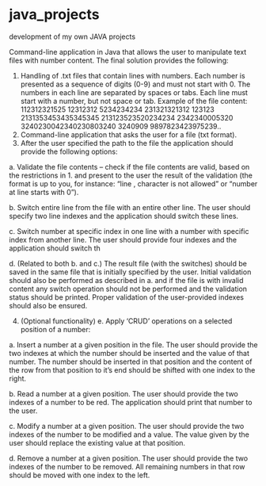 # java_projects
development of my own JAVA projects

Command-line application in Java that allows the user to manipulate text files with number content. The final solution provides the following:
1.	Handling of .txt files that contain lines with numbers. Each number is presented as a sequence of digits (0-9) and must not start with 0. 
The numbers in each line are separated by spaces or tabs. Each line must start with a number, but not space or tab.
Example of the file content: 112312321525 12312312 5234234234 
231321321312 123123 2131353453435345345 213123523520234234 2342340005320 3240230042340230803240 3240909 9897823423975239..
2.	Command-line application that asks the user for a file (txt format).
3.	After the user specified the path to the file the application should provide the following options:

  a. Validate the file contents – check if the file contents are valid, based on the restrictions in 1. and present to the user the result of 
  the validation (the format is up to you, for instance: “line , character is not allowed” or “number at line starts with 0”).

  b. Switch entire line from the file with an entire other line. The user should specify two line indexes and the application should switch these lines.

  c. Switch number at specific index in one line with a number with specific index from another line. The user should provide four indexes and the application 
  should switch th

  d. (Related to both b. and c.) The result file (with the switches) should be saved in the same file that is initially specified by the user. 
  Initial validation should also be performed as described in a. and if the file is with invalid content any switch operation should not be performed and 
  the validation status should be printed. Proper validation of the user-provided indexes should also be ensured.

4.	(Optional functionality) e. Apply ‘CRUD’ operations on a selected position of a number:

  a.	Insert a number at a given position in the file. The user should provide the two indexes at which the number should be inserted and the value of that number. 
  The number should be inserted in that position and the content of the row from that position to it’s end should be shifted with one index to the right.

  b.	Read a number at a given position. The user should provide the two indexes of a number to be red. The application should print that number to the user.

  c.	Modify a number at a given position. The user should provide the two indexes of the number to be modified and a value. The value given by the user should replace 
  the existing value at that position.

  d.	Remove a number at a given position. The user should provide the two indexes of the number to be removed. All remaining numbers in that row should be moved 
  with one index to the left.
